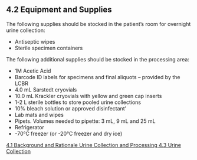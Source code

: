 ## 4.2 Equipment and Supplies

The following supplies should be stocked in the patient’s room for overnight urine collection:

* Antiseptic wipes
* Sterile specimen containers

The following additional supplies should be stocked in the processing area:

* 1M Acetic Acid
* Barcode ID labels for specimens and final aliquots – provided by the LCBR
* 4.0 mL Sarstedt cryovials
* 10.0  mL Krackler cryovials with yellow and green cap inserts
* 1-2 L sterile bottles to store pooled urine collections
* 10% bleach solution or approved disinfectant'
* Lab mats and wipes
* Pipets. Volumes needed to pipette: 3 mL, 9 mL and 25 mL
* Refrigerator
* -70°C freezer (or -20°C freezer and dry ice)


<div class="center">
<div class="btn-group">
  <a href=":pages_path:/manuals/urine-collection-processing/4-01-background.md" class="btn btn-default">
    <span class="glyphicon glyphicon-chevron-left"></span>
    4.1 Background and Rationale
  </a>

  <a href=":pages_path:/manuals/urine-collection-processing" class="btn btn-default">
    <span class="glyphicon glyphicon-chevron-up"></span>
    Urine Collection and Processing
  </a>

  <a href=":pages_path:/manuals/urine-collection-processing/4-03-01-preparation.md" class="btn btn-success">
    4.3 Urine Collection
    <span class="glyphicon glyphicon-chevron-right"></span>
  </a>
</div>
</div>
